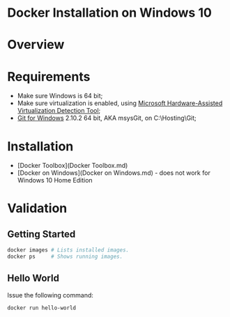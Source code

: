 Docker Installation on Windows 10
=================================

# Overview

# Requirements

- Make sure Windows is 64 bit;
- Make sure virtualization is enabled, using [Microsoft Hardware-Assisted Virtualization Detection Tool](https://www.microsoft.com/en-us/download/details.aspx?id=592);
- [Git for Windows](https://git-for-windows.github.io/) 2.10.2 64 bit, AKA msysGit, on C:\Hosting\Git\;

# Installation

- [Docker Toolbox](Docker Toolbox.md)
- [Docker on Windows](Docker on Windows.md) - does not work for Windows 10 Home Edition

# Validation

## Getting Started

```bash
docker images # Lists installed images.
docker ps     # Shows running images.
```

## Hello World

Issue the following command:

```bash
docker run hello-world
```
